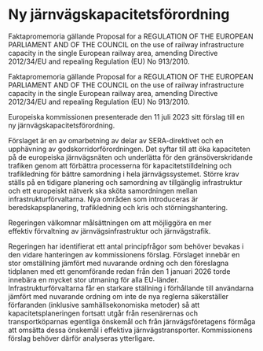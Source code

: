 # Ny järnvägskapacitetsförordning

Faktapromemoria gällande Proposal for a REGULATION OF THE EUROPEAN PARLIAMENT AND OF THE COUNCIL on the use of railway infrastructure capacity in the single European railway area, amending Directive 2012/34/EU and repealing Regulation (EU) No 913/2010.

Faktapromemoria gällande Proposal for a REGULATION OF THE EUROPEAN PARLIAMENT AND OF THE COUNCIL on the use of railway infrastructure capacity in the single European railway area, amending Directive 2012/34/EU and repealing Regulation (EU) No 913/2010.

Europeiska kommissionen presenterade den 11 juli 2023 sitt förslag till en ny järnvägskapacitetsförordning.

Förslaget är en av omarbetning av delar av SERA-direktivet och en upphävning av godskorridorförordningen. Det syftar till att öka kapaciteten på de europeiska järnvägsnäten och underlätta för den gränsöverskridande trafiken genom att förbättra processerna för kapacitetstilldelning och trafikledning för bättre samordning i hela järnvägssystemet. Större krav ställs på en tidigare planering och samordning av tillgänglig infrastruktur och ett europeiskt nätverk ska sköta samordningen mellan infrastrukturförvaltarna. Nya områden som introduceras är beredskapsplanering, trafikledning och kris och störningshantering.

Regeringen välkomnar målsättningen om att möjliggöra en mer effektiv förvaltning av järnvägsinfrastruktur och järnvägstrafik.

Regeringen har identifierat ett antal principfrågor som behöver bevakas i den vidare hanteringen av kommissionens förslag. Förslaget innebär en stor omställning jämfört med nuvarande ordning och den föreslagna tidplanen med ett genomförande redan från den 1 januari 2026 torde innebära en mycket stor utmaning för alla EU-länder. Infrastrukturförvaltarna får en starkare ställning i förhållande till användarna jämfört med nuvarande ordning om inte de nya reglerna säkerställer förfaranden (inklusive samhällsekonomiska metoder) så att kapacitetsplaneringen fortsatt utgår från resenärernas och transportköparnas egentliga önskemål och från järnvägsföretagens förmåga att omsätta dessa önskemål i effektiva järnvägstransporter. Kommissionens förslag behöver därför analyseras ytterligare.
